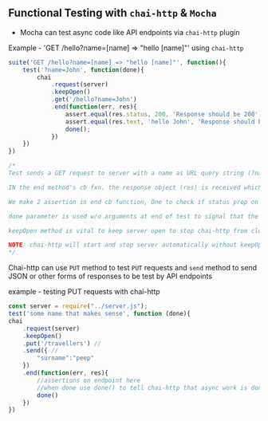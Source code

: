 ## Functional Testing with `chai-http` & `Mocha`

- Mocha can test async code like API endpoints via `chai-http` plugin

Example - 'GET /hello?name=[name] => "hello [name]"' using `chai-http`

```js
suite('GET /hello?name=[name] => "hello [name]"', function(){
    test('?name=John', function(done){
        chai
            .request(server)
            .keepOpen()
            .get('/hello?name=John')
            .end(function(err, res){
                assert.equal(res.status, 200, 'Response should be 200');
                assert.equal(res.text, 'hello John', 'Response should be hello John');
                done();
            })
    })
})

/*
Test sends a GET request to server with a name as URL query string (?name=John). 

IN the end method's cb fxn. the response object (res) is received which has a status property and text property 

We make 2 assertion in end cb function, One to check if status prop on res object is 200 and if the text from repsonse object is 'hello John'

done parameter is used w/o arguments at end of test to signal that the async work is done

keepOpen method is vital to keep server open to stop chai-http from closing servver especially so fcc can test your functional endpoints. It is used right after request method. 

NOTE: chai-http will start and stop server automatically without keepOpen method.
*/
```

Chai-http can use `PUT` method to test `PUT` requests and `send` method to send JSON or other forms of responses to be test by API endpoints

example - testing PUT requests with chai-http

```js
const server = require("../server.js");
test('some name that makes sense', function (done){
chai
    .request(server)
    .keepOpen()
    .put('/travellers') // 
    .send({ //
        "surname":"peep"
    })
    .end(function(err, res){
        //assertions on endpoint here
        //when done use done() to tell chai-http that async work is done
        done()
    })
})
```